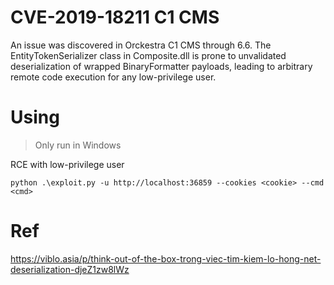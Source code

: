 # CVE-2019-18211 C1 CMS
An issue was discovered in Orckestra C1 CMS through 6.6. The EntityTokenSerializer class in Composite.dll is prone to unvalidated deserialization of wrapped BinaryFormatter payloads, leading to arbitrary remote code execution for any low-privilege user.
# Using
> Only run in Windows

RCE with low-privilege user
```
python .\exploit.py -u http://localhost:36859 --cookies <cookie> --cmd <cmd>
```
# Ref
https://viblo.asia/p/think-out-of-the-box-trong-viec-tim-kiem-lo-hong-net-deserialization-djeZ1zw8lWz